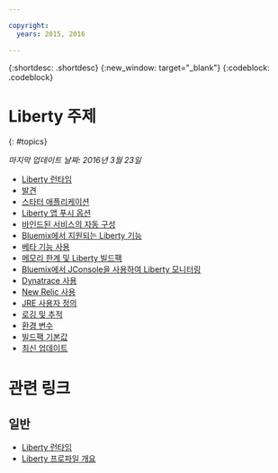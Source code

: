 ```yaml
---

copyright:
  years: 2015, 2016

---
```


{:shortdesc: .shortdesc}
{:new_window: target="_blank"}
{:codeblock: .codeblock}

# Liberty 주제
{: #topics}

*마지막 업데이트 날짜: 2016년 3월 23일*

* [Liberty 런타임](index.html)
* [발견](index.html#detection)
* [스타터 애플리케이션](index.html#starter_application)
* [Liberty 앱 푸시 옵션](optionsForPushing.html)
* [바인드된 서비스의 자동 구성](autoConfig.html)
* [Bluemix에서 지원되는 Liberty 기능](libertyFeatures.html)
* [베타 기능 사용](usingBetaFeatures.html)
* [메모리 한계 및 Liberty 빌드팩](memoryLimits.html)
* [Bluemix에서 JConsole을 사용하여 Liberty 모니터링](jconsole.html)
* [Dynatrace 사용](dynatrace.html)
* [New Relic 사용](newRelic.html)
* [JRE 사용자 정의](customizingJRE.html)
* [로깅 및 추적](loggingAndTracing.html)
* [환경 변수 ](environmentVariables.html)
* [빌드팩 기본값](buildpackDefaults.html)
* [최신 업데이트](updates.html)

# 관련 링크
## 일반
* [Liberty 런타임](index.html)
* [Liberty 프로파일 개요](http://www-01.ibm.com/support/knowledgecenter/SSAW57_8.5.5/com.ibm.websphere.wlp.nd.doc/ae/cwlp_about.html)

